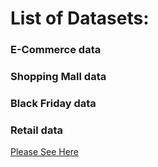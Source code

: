 # List of Datasets:   

 ### E-Commerce data  


### Shopping Mall data    


### Black Friday data    


### Retail data

[Please See Here](https://github.com/jishu1989/Business-Analytics/blob/master/business_datasets/retail-data/README.md)
